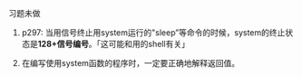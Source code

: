 习题未做


1. p297: 当用信号终止用system运行的"sleep”等命令的时候，system的终止状态是**128+信号编号**。「这可能和用的shell有关」

2. 在编写使用system函数的程序时，一定要正确地解释返回值。

